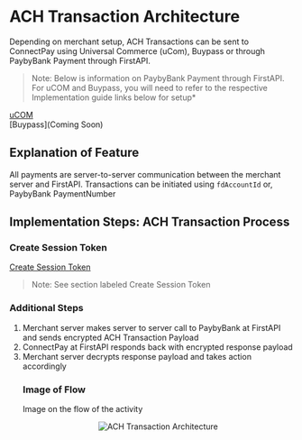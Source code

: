 # ACH Transaction Architecture
Depending on merchant setup, ACH Transactions can be sent to ConnectPay using Universal Commerce (uCom), Buypass or through PaybyBank Payment through FirstAPI.


>Note: Below is information on PaybyBank Payment through FirstAPI. For uCOM and Buypass, you will need to refer to the respective Implementation guide links below for setup*


[uCOM](../docs/documentation/Standard_Implementation_Guide.md)
<br>
[Buypass](Coming Soon)

## Explanation of Feature
All payments are server-to-server communication between the merchant server and FirstAPI. Transactions can be initiated using `fdAccountId` or, PaybyBank PaymentNumber

## Implementation Steps: ACH Transaction Process
### Create Session Token 

[Create Session Token](?path=./docs/implementationguide.md)
>Note: See section labeled Create Session Token


### Additional Steps
<ol>
  <li>Merchant server makes server to server call to PaybyBank at FirstAPI and sends encrypted ACH Transaction Payload</li>
  <li>ConnectPay at FirstAPI responds back with encrypted response payload</li>
  <li>Merchant server decrypts response payload and takes action accordingly</li>

### Image of Flow
<p>Image on the flow of the activity</p>
<center><img src="https://raw.githubusercontent.com/Fiserv/connect-pay/develop/assets/images/ACH Transaction Arch.png" alt="ACH Transaction Architecture" class="center"></center>